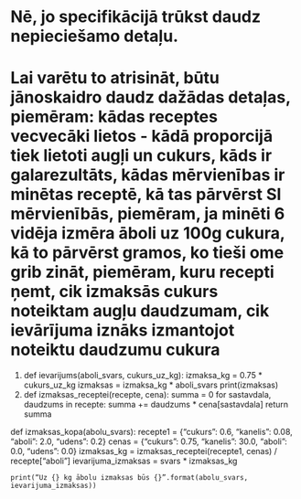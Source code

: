 # Nē, jo specifikācijā trūkst daudz nepieciešamo detaļu.
# Lai varētu to atrisināt, būtu jānoskaidro daudz dažādas detaļas, piemēram: kādas receptes vecvecāki lietos - kādā proporcijā tiek lietoti augļi un cukurs, kāds ir galarezultāts, kādas mērvienības ir minētas receptē, kā tas pārvērst SI mērvienībās, piemēram, ja minēti 6 vidēja izmēra āboli uz 100g cukura, kā to pārvērst gramos, ko tieši ome grib zināt, piemēram, kuru recepti ņemt, cik izmaksās cukurs noteiktam augļu daudzumam, cik ievārījuma iznāks izmantojot noteiktu daudzumu cukura
1. def ievarijums(aboli_svars, cukurs_uz_kg):
    izmaksa_kg = 0.75 * cukurs_uz_kg
    izmaksas = izmaksa_kg * aboli_svars
    print(izmaksas)
2. def izmaksas_receptei(recepte, cena):
    summa = 0
    for sastavdala, daudzums in recepte:
        summa += daudzums * cena[sastavdala]
    return summa

def izmaksas_kopa(abolu_svars):
    recepte1 = {“cukurs”: 0.6, “kanelis”: 0.08, “aboli”: 2.0, “udens”: 0.2}
    cenas = {“cukurs”: 0.75, “kanelis”: 30.0, “aboli”: 0.0, “udens”: 0.0}
    izmaksas_kg = izmaksas_receptei(recepte1, cenas) / recepte[“aboli”]
    ievarijuma_izmaksas = svars * izmaksas_kg

    print(“Uz {} kg ābolu izmaksas būs {}”.format(abolu_svars, ievarijuma_izmaksas))